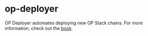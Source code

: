# op-deployer

OP Deployer automates deploying new OP Stack chains. For more information, check out the [book][book].

[book]: https://devdocs.optimism.io/op-deployer
